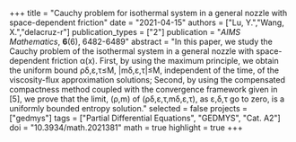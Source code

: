 +++
title = "Cauchy problem for isothermal system in a general nozzle with space-dependent friction"
date = "2021-04-15"
authors = ["Lu, Y.","Wang, X.","delacruz-r"]
publication_types = ["2"]
publication = "*AIMS Mathematics*, **6**(6), 6482-6489"
abstract = "In this paper, we study the Cauchy problem of the isothermal system in a general nozzle with space-dependent friction α(x). First, by using the maximum principle, we obtain the uniform bound ρδ,ε,τ≤M, |mδ,ε,τ|≤M, independent of the time, of the viscosity-flux approximation solutions; Second, by using the compensated compactness method coupled with the convergence framework given in [5], we prove that the limit, (ρ,m) of (ρδ,ε,τ,mδ,ε,τ), as ε,δ,τ go to zero, is a uniformly bounded entropy solution."
selected = false
projects = ["gedmys"]
tags = ["Partial Differential Equations", "GEDMYS", "Cat. A2"]
doi = "10.3934/math.2021381"
math = true
highlight = true
+++

